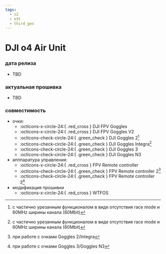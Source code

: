 ```yaml
---
tags:
  - s2
  - e3t
  - third_gen
---
```

# DJI o4 Air Unit

### дата релиза
- TBD

### актуальная прошивка
- TBD

### совместимость
* очки:
    * :octicons-x-circle-24:{ .red_cross } DJI FPV Goggles
    * :octicons-x-circle-24:{ .red_cross } DJI FPV Goggles V2
    * :octicons-check-circle-24:{ .green_check } DJI Goggles 2[^1]
    * :octicons-check-circle-24:{ .green_check } DJI Goggles Integra[^1]
    * :octicons-check-circle-24:{ .green_check } DJI Goggles 3
    * :octicons-check-circle-24:{ .green_check } DJI Goggles N3
* апппаратура управления:
    * :octicons-x-circle-24:{ .red_cross } FPV Remote controller 
    * :octicons-check-circle-24:{ .green_check } FPV Remote controller 2[^2]
    * :octicons-check-circle-24:{ .green_check } FPV Remote controller 3[^3]
* модификация прошивки
    * :octicons-x-circle-24:{ .red_cross } WTFOS

[^1]: с частично урезанным функционалом в виде отсутствия race mode и 60MHz ширины канала (60Mbit) 
[^2]: при работе с очками Goggles 2/Integra
[^3]: при работе с очками Goggles 3/Goggles N3